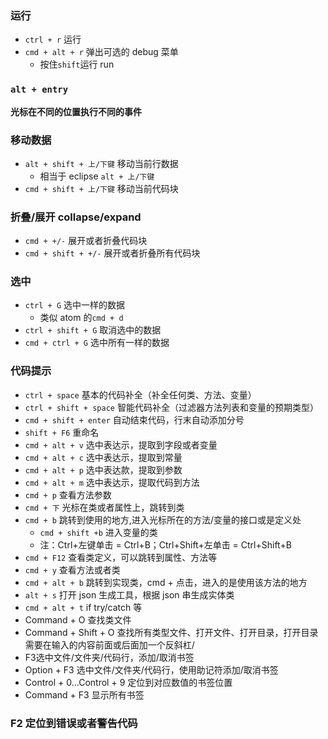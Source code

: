 ### 运行
- `ctrl + r` 运行
- `cmd + alt + r` 弹出可选的 debug 菜单
    - 按住`shift`运行 run

### `alt + entry`
**光标在不同的位置执行不同的事件**

### 移动数据
- `alt + shift + 上/下键` 移动当前行数据
    - 相当于 eclipse `alt + 上/下键`
- `cmd + shift + 上/下键` 移动当前代码块

### 折叠/展开 collapse/expand
- `cmd + +/-` 展开或者折叠代码块
- `cmd + shift + +/-` 展开或者折叠所有代码块

### 选中
- `ctrl + G` 选中一样的数据
    - 类似 atom 的`cmd + d`
- `ctrl + shift + G` 取消选中的数据
- `cmd + ctrl + G` 选中所有一样的数据

### 代码提示
- `ctrl + space` 基本的代码补全（补全任何类、方法、变量）
- `ctrl + shift + space` 智能代码补全（过滤器方法列表和变量的预期类型）
- `cmd + shift + enter` 自动结束代码，行末自动添加分号
- `shift + F6` 重命名
- `cmd + alt + v` 选中表达示，提取到字段或者变量
- `cmd + alt + c` 选中表达示，提取到常量
- `cmd + alt + p` 选中表达款，提取到参数
- `cmd + alt + m` 选中表达示，提取代码到方法
- `cmd + p` 查看方法参数
- `cmd + 下` 光标在类或者属性上，跳转到类
- `cmd + b` 跳转到使用的地方,进入光标所在的方法/变量的接口或是定义处
    - `cmd + shift +b` 进入变量的类
    - 注：Ctrl+左键单击  =  Ctrl+B；Ctrl+Shift+左单击 = Ctrl+Shift+B
- `cmd + F12` 查看类定义，可以跳转到属性、方法等
- `cmd + y` 查看方法或者类
- `cmd + alt + b` 跳转到实现类，cmd + 点击，进入的是使用该方法的地方
- `alt + s` 打开 json 生成工具，根据 json 串生成实体类
- `cmd + alt + t` if try/catch 等
- Command + O 查找类文件
- Command + Shift + O 查找所有类型文件、打开文件、打开目录，打开目录需要在输入的内容前面或后面加一个反斜杠/
- F3选中文件/文件夹/代码行，添加/取消书签
- Option + F3 选中文件/文件夹/代码行，使用助记符添加/取消书签
- Control + 0...Control + 9 定位到对应数值的书签位置
- Command + F3 显示所有书签

### F2 定位到错误或者警告代码

